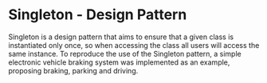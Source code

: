 # Singleton - Design Pattern

Singleton is a design pattern that aims to ensure that a given class is instantiated only once, so when accessing the class all users will access the same instance.
To reproduce the use of the Singleton pattern, a simple electronic vehicle braking system was implemented as an example, proposing braking, parking and driving.

